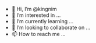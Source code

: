 - 👋 Hi, I’m @kingnim
- 👀 I’m interested in ...
- 🌱 I’m currently learning ...
- 💞️ I’m looking to collaborate on ...
- 📫 How to reach me ...

<!---
kingnim/kingnim is a ✨ special ✨ repository because its `README.md` (this file) appears on your GitHub profile.
You can click the Preview link to take a look at your changes.
--->

